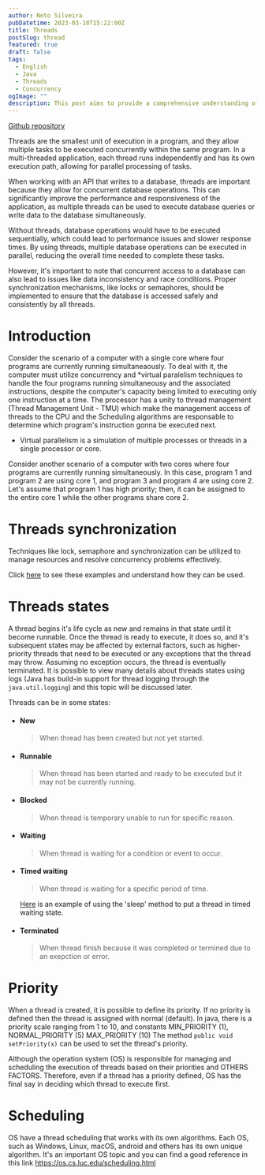 ```yaml
---
author: Neto Silveira
pubDatetime: 2023-03-10T15:22:00Z
title: Threads
postSlug: thread
featured: true
draft: false
tags:
  - English
  - Java
  - Threads
  - Concurrency
ogImage: ""
description: This post aims to provide a comprehensive understanding of threads and their pratical applications. It covers the fundamentals of threads and offers pratical guidance on how to use them effectively. This post will discuss how to use threads in a program, not at the OS level.
---
```


<a href="https://github.com/netodotcom/threads" target="_blank" rel="noopener noreferrer">Github repository</a>

Threads are the smallest unit of execution in a program, and they allow multiple tasks to be executed concurrently within the same program. In a multi-threaded application, each thread runs independently and has its own execution path, allowing for parallel processing of tasks.

When working with an API that writes to a database, threads are important because they allow for concurrent database operations. This can significantly improve the performance and responsiveness of the application, as multiple threads can be used to execute database queries or write data to the database simultaneously.

Without threads, database operations would have to be executed sequentially, which could lead to performance issues and slower response times. By using threads, multiple database operations can be executed in parallel, reducing the overall time needed to complete these tasks.

However, it's important to note that concurrent access to a database can also lead to issues like data inconsistency and race conditions. Proper synchronization mechanisms, like locks or semaphores, should be implemented to ensure that the database is accessed safely and consistently by all threads.

# Introduction

Consider the scenario of a computer with a single core where four programs are currently running simultaneaously. To deal with it, the computer must utilize concurrency and \*virtual paralelism techniques to handle the four programs running simultaneousy and the associated instructions, despite the computer's capacity being limited to executing only one instruction at a time.
The processor has a unity to thread management (Thread Management Unit - TMU) which make the management access of threads to the CPU and the Scheduling algorithms are responsable to determine which program's instruction gonna be executed next.

- Virtual parallelism is a simulation of multiple processes or threads in a single processor or core.

Consider another scenario of a computer with two cores where four programs are currently running simultaneously. In this case, program 1 and program 2 are using core 1, and program 3 and program 4 are using core 2.
Let's assume that program 1 has high priority; then, it can be assigned to the entire core 1 while the other programs share core 2.

# Threads synchronization

Techniques like lock, semaphore and synchronization can be utilized to manage resources and resolve concurrency problems effectively.

Click <a href="https://github.com/netodotcom/threads/tree/main/Conflicts" target="_blank" rel="noopener noreferrer">here</a> to see these examples and understand how they can be used.

# Threads states

A thread begins it's life cycle as new and remains in that state until it become runnable.
Once the thread is ready to execute, it does so, and it's subsequent states may be affected by external factors, such as higher-priority threads that need to be executed or any exceptions that the thread may throw.
Assuming no exception occurs, the thread is eventually terminated. It is possible to view many details about threads states using logs (Java has build-in support for thread logging through the `java.util.logging`) and this topic will be discussed later.

Threads can be in some states:

- #### New

  > When thread has been created but not yet started.

- #### Runnable

  > When thread has been started and ready to be executed but it may not be currently running.

- #### Blocked

  > When thread is temporary unable to run for specific reason.

- #### Waiting

  > When thread is waiting for a condition or event to occur.

- #### Timed waiting

  > When thread is waiting for a specific period of time.

  <a href="https://github.com/netodotcom/threads/blob/main/Sleep/Sleep.java" target="_blank" rel="noopener noreferrer">Here</a> is an example of using the 'sleep' method to put a thread in timed waiting state.

- #### Terminated
  > When thread finish because it was completed or termined due to an exepction or error.

# Priority

When a thread is created, it is possible to define its priority. If no priority is defined then the thread is assigned with normal (default).
In java, there is a priority scale ranging from 1 to 10, and constants MIN_PRIORITY (1), NORMAL_PRIORITY (5) MAX_PRIORITY (10)
The method `public void setPriority(x)` can be used to set the thread's priority.

Although the operation system (OS) is responsible for managing and scheduling the execution of threads based on their priorities and OTHERS FACTORS. Therefore, even if a thread has a priority defined, OS has the final say in deciding which thread to execute first.

# Scheduling

OS have a thread scheduling that works with its own algorithms. Each OS, such as Windows, Linux, macOS, android and others has its own unique algorithm. It's an important OS topic and you can find a good reference in this link https://os.cs.luc.edu/scheduling.html

